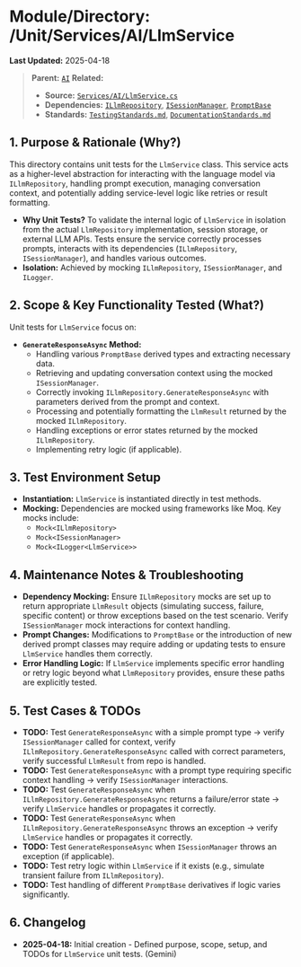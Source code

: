 # Module/Directory: /Unit/Services/AI/LlmService

**Last Updated:** 2025-04-18

> **Parent:** [`AI`](../README.md)
> **Related:**
> * **Source:** [`Services/AI/LlmService.cs`](../../../../../Zarichney.Server/Services/AI/LlmService.cs)
> * **Dependencies:** [`ILlmRepository`](../../../../../Zarichney.Server/Services/AI/LlmRepository.cs), [`ISessionManager`](../../../../../Zarichney.Server/Services/Sessions/SessionManager.cs), [`PromptBase`](../../../../../Zarichney.Server/Services/AI/PromptBase.cs)
> * **Standards:** [`TestingStandards.md`](../../../../../Docs/Standards/TestingStandards.md), [`DocumentationStandards.md`](../../../../../Docs/Development/DocumentationStandards.md)

## 1. Purpose & Rationale (Why?)

This directory contains unit tests for the `LlmService` class. This service acts as a higher-level abstraction for interacting with the language model via `ILlmRepository`, handling prompt execution, managing conversation context, and potentially adding service-level logic like retries or result formatting.

* **Why Unit Tests?** To validate the internal logic of `LlmService` in isolation from the actual `LlmRepository` implementation, session storage, or external LLM APIs. Tests ensure the service correctly processes prompts, interacts with its dependencies (`ILlmRepository`, `ISessionManager`), and handles various outcomes.
* **Isolation:** Achieved by mocking `ILlmRepository`, `ISessionManager`, and `ILogger`.

## 2. Scope & Key Functionality Tested (What?)

Unit tests for `LlmService` focus on:

* **`GenerateResponseAsync` Method:**
    * Handling various `PromptBase` derived types and extracting necessary data.
    * Retrieving and updating conversation context using the mocked `ISessionManager`.
    * Correctly invoking `ILlmRepository.GenerateResponseAsync` with parameters derived from the prompt and context.
    * Processing and potentially formatting the `LlmResult` returned by the mocked `ILlmRepository`.
    * Handling exceptions or error states returned by the mocked `ILlmRepository`.
    * Implementing retry logic (if applicable).

## 3. Test Environment Setup

* **Instantiation:** `LlmService` is instantiated directly in test methods.
* **Mocking:** Dependencies are mocked using frameworks like Moq. Key mocks include:
    * `Mock<ILlmRepository>`
    * `Mock<ISessionManager>`
    * `Mock<ILogger<LlmService>>`

## 4. Maintenance Notes & Troubleshooting

* **Dependency Mocking:** Ensure `ILlmRepository` mocks are set up to return appropriate `LlmResult` objects (simulating success, failure, specific content) or throw exceptions based on the test scenario. Verify `ISessionManager` mock interactions for context handling.
* **Prompt Changes:** Modifications to `PromptBase` or the introduction of new derived prompt classes may require adding or updating tests to ensure `LlmService` handles them correctly.
* **Error Handling Logic:** If `LlmService` implements specific error handling or retry logic beyond what `LlmRepository` provides, ensure these paths are explicitly tested.

## 5. Test Cases & TODOs

* **TODO:** Test `GenerateResponseAsync` with a simple prompt type -> verify `ISessionManager` called for context, verify `ILlmRepository.GenerateResponseAsync` called with correct parameters, verify successful `LlmResult` from repo is handled.
* **TODO:** Test `GenerateResponseAsync` with a prompt type requiring specific context handling -> verify `ISessionManager` interactions.
* **TODO:** Test `GenerateResponseAsync` when `ILlmRepository.GenerateResponseAsync` returns a failure/error state -> verify `LlmService` handles or propagates it correctly.
* **TODO:** Test `GenerateResponseAsync` when `ILlmRepository.GenerateResponseAsync` throws an exception -> verify `LlmService` handles or propagates it correctly.
* **TODO:** Test `GenerateResponseAsync` when `ISessionManager` throws an exception (if applicable).
* **TODO:** Test retry logic within `LlmService` if it exists (e.g., simulate transient failure from `ILlmRepository`).
* **TODO:** Test handling of different `PromptBase` derivatives if logic varies significantly.

## 6. Changelog

* **2025-04-18:** Initial creation - Defined purpose, scope, setup, and TODOs for `LlmService` unit tests. (Gemini)

